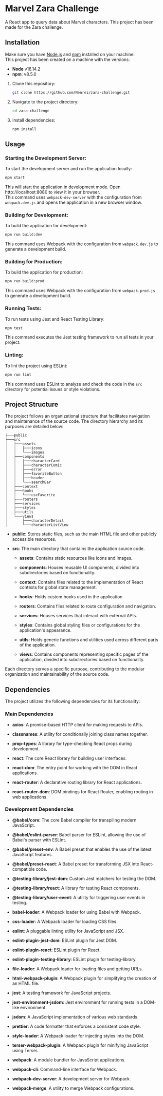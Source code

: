 # Marvel Zara Challenge
A React app to query data about Marvel characters. This project has been made for the Zara challenge.

## Installation
Make sure you have [Node.js](https://nodejs.org/) and [npm](https://www.npmjs.com/) installed on your machine.  
This project has been created on a machine with the versions:
- **Node** v16.14.2
- **npm**: v8.5.0

1. Clone this repository:
    ```bash
    git clone https://github.com/Nenrei/zara-challenge.git
    ```

2. Navigate to the project directory:
    ```bash
    cd zara-challenge
    ```
   
3. Install dependencies:
    ```bash
    npm install
    ```

## Usage
### Starting the Development Server:
To start the development server and run the application locally:
```bash 
npm start
```
This will start the application in development mode. Open http://localhost:8080 to view it in your browser.  
This command uses `webpack-dev-server` with the configuration from `webpack.dev.js` and opens the application in a new browser window.

### Building for Development:
To build the application for development:
```bash 
npm run build:dev
```
This command uses Webpack with the configuration from `webpack.dev.js` to generate a development build.

### Building for Production:
To build the application for production:
```bash 
npm run build:prod
```
This command uses Webpack with the configuration from `webpack.prod.js` to generate a development build.

### Running Tests:
To run tests using Jest and React Testing Library:
```bash 
npm test
```
This command executes the Jest testing framework to run all tests in your project.

### Linting:
To lint the project using ESLint:
```bash 
npm run lint
```
This command uses ESLint to analyze and check the code in the `src` directory for potential issues or style violations.

## Project Structure
The project follows an organizational structure that facilitates navigation and maintenance of the source code. The directory hierarchy and its purposes are detailed below:

```
├───public
├───src
│   ├───assets
│   │   ├───icons
│   │   └───images
│   ├───components
│   │   ├───characterCard
│   │   ├───characterComic
│   │   ├───error
│   │   ├───favoriteButton
│   │   ├───header
│   │   └───searchBar
│   ├───context
│   ├───hooks
│   │   └───useFavorite
│   ├───routers
│   ├───services
│   ├───styles
│   ├───utils
│   └───views
│       ├───characterDetail
│       └───characterListView
```

- **public**: Stores static files, such as the main HTML file and other publicly accessible resources.

- **src**: The main directory that contains the application source code.

   - **assets**: Contains static resources like icons and images.

   - **components**: Houses reusable UI components, divided into subdirectories based on functionality.

   - **context**: Contains files related to the implementation of React contexts for global state management.

   - **hooks**: Holds custom hooks used in the application.

   - **routers**: Contains files related to route configuration and navigation.

   - **services**: Houses services that interact with external APIs.

   - **styles**: Contains global styling files or configurations for the application's appearance.

   - **utils**: Holds generic functions and utilities used across different parts of the application.

   - **views**: Contains components representing specific pages of the application, divided into subdirectories based on functionality.

Each directory serves a specific purpose, contributing to the modular organization and maintainability of the source code.


## Dependencies

The project utilizes the following dependencies for its functionality:

### Main Dependencies

- **axios**: A promise-based HTTP client for making requests to APIs.

- **classnames**: A utility for conditionally joining class names together.

- **prop-types**: A library for type-checking React props during development.

- **react**: The core React library for building user interfaces.

- **react-dom**: The entry point for working with the DOM in React applications.

- **react-router**: A declarative routing library for React applications.

- **react-router-dom**: DOM bindings for React Router, enabling routing in web applications.

### Development Dependencies

- **@babel/core**: The core Babel compiler for transpiling modern JavaScript.

- **@babel/eslint-parser**: Babel parser for ESLint, allowing the use of Babel's parser with ESLint.

- **@babel/preset-env**: A Babel preset that enables the use of the latest JavaScript features.

- **@babel/preset-react**: A Babel preset for transforming JSX into React-compatible code.

- **@testing-library/jest-dom**: Custom Jest matchers for testing the DOM.

- **@testing-library/react**: A library for testing React components.

- **@testing-library/user-event**: A utility for triggering user events in testing.

- **babel-loader**: A Webpack loader for using Babel with Webpack.

- **css-loader**: A Webpack loader for loading CSS files.

- **eslint**: A pluggable linting utility for JavaScript and JSX.

- **eslint-plugin-jest-dom**: ESLint plugin for Jest DOM.

- **eslint-plugin-react**: ESLint plugin for React.

- **eslint-plugin-testing-library**: ESLint plugin for testing-library.

- **file-loader**: A Webpack loader for loading files and getting URLs.

- **html-webpack-plugin**: A Webpack plugin for simplifying the creation of an HTML file.

- **jest**: A testing framework for JavaScript projects.

- **jest-environment-jsdom**: Jest environment for running tests in a DOM-like environment.

- **jsdom**: A JavaScript implementation of various web standards.

- **prettier**: A code formatter that enforces a consistent code style.

- **style-loader**: A Webpack loader for injecting styles into the DOM.

- **terser-webpack-plugin**: A Webpack plugin for minifying JavaScript using Terser.

- **webpack**: A module bundler for JavaScript applications.

- **webpack-cli**: Command-line interface for Webpack.

- **webpack-dev-server**: A development server for Webpack.

- **webpack-merge**: A utility to merge Webpack configurations.
